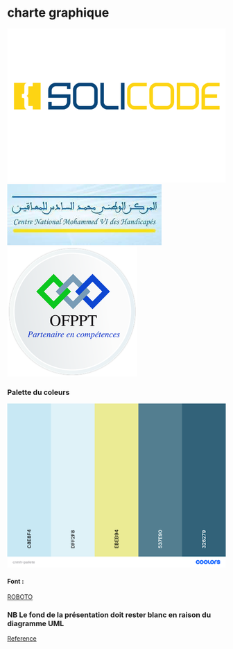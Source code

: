 # charte graphique 

 <img src ="solicodelogo.png">
<img src ="cnmhlogojpg.jpg">
 <img src ="ofppt.png">
  
### Palette du coleurs 
<img src ="palette.png">

 #### Font :
[ROBOTO](https://fonts.google.com/specimen/Roboto)





 ### NB Le fond de la présentation doit rester blanc en raison du diagramme UML


  [Reference](https://color.adobe.com/fr/boom-color-theme-9a19b0ba-edea-435a-8b8c-62316972504c/ )